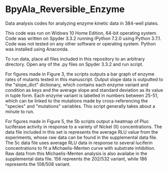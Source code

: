 # BpyAla_Reversible_Enzyme
Data analysis codes for analyzing enzyme kinetic data in 384-well plates. 

This code was run on Widows 10 Home Edition, 64-bit operating system. Code was written on Spyder 3.3.2 running IPython 7.2.0 using Python 3.7.1. Code was not tested on any other software or operating system. Python was installed using Anaconda. 

To run data, place all files included in this repository to an arbitrary directory. Open any of the .py files on Spyder 3.3.2 and run script. 

For figures made in Figure 3, the scripts outputs a bar graph of enzyme rates of mutants tested in this manuscript. Output slope data is outputted to the "slope_dict" dictionary, which contains each enzyme variant and condition as keys and the average slope and standard deviation as its value in tuple form. Each enzyme variant is labelled in numbers between 25-51, which can be linked to the mutations made by cross-referencing the "species" and "mutations" variables. This script generally takes about a minute to run. 

For figures made in Figure 5, the 5b scripts output a heatmap of Pluc luciferase activity in response to a variety of Nickel (II) concentrations. The data file included in this set is represents the average RLU value from the experiments, whose raw data can be found in the supplemental data file. The 5c data file uses average RLU data in response to several luciferin concentrations to fit a Michaelis-Menten curve with substrate inhibition. Raw data from this Michaelis-Menten analysis is also availabe in the supplemental data file. 156 repreents the 202/532 variant, while 186 represents the 108/508 variant.

